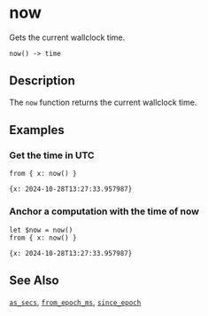 # now

Gets the current wallclock time.

```tql
now() -> time
```

## Description

The `now` function returns the current wallclock time.

## Examples

### Get the time in UTC

```tql
from { x: now() }
```

```tql
{x: 2024-10-28T13:27:33.957987}
```

### Anchor a computation with the time of now

```tql
let $now = now()
from { x: now() }
```

```tql
{x: 2024-10-28T13:27:33.957987}
```

## See Also

[`as_secs`](as_secs.md), [`from_epoch_ms`](from_epoch_ms.md),
[`since_epoch`](since_epoch.md)
